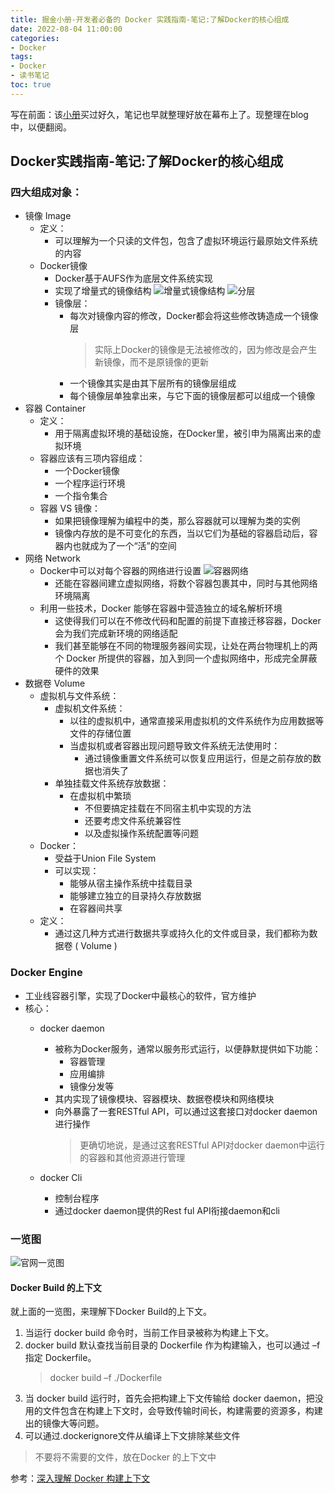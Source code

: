 ```yaml
---
title: 掘金小册-开发者必备的 Docker 实践指南-笔记:了解Docker的核心组成
date: 2022-08-04 11:00:00
categories:
- Docker
tags:
- Docker
- 读书笔记
toc: true
---
```

写在前面：该[小册](https://juejin.cn/book/6844733746462064654)买过好久，笔记也早就整理好放在幕布上了。现整理在blog中，以便翻阅。
## Docker实践指南-笔记:了解Docker的核心组成
<!--more-->
### 四大组成对象：
- 镜像 Image
    - 定义：
         - 可以理解为一个只读的文件包，包含了虚拟环境运行最原始文件系统的内容
    - Docker镜像
         - Docker基于AUFS作为底层文件系统实现
         - 实现了增量式的镜像结构
            ![增量式镜像结构](http://data.tcbang.xyz/uPic/nQtaES.jpg)
            ![分层](http://data.tcbang.xyz/uPic/tSHxqL.jpg)
         - 镜像层：
              - 每次对镜像内容的修改，Docker都会将这些修改铸造成一个镜像层
                >​实际上Docker的镜像是无法被修改的，因为修改是会产生新镜像，而不是原镜像的更新
              - 一个镜像其实是由其下层所有的镜像层组成
              - 每个镜像层单独拿出来，与它下面的镜像层都可以组成一个镜像
- 容器 Container
    - 定义：
         - 用于隔离虚拟环境的基础设施，在Docker里，被引申为隔离出来的虚拟环境
    - 容器应该有三项内容组成：
         - 一个Docker镜像
         - 一个程序运行环境
         - 一个指令集合
    - 容器 VS 镜像：
         - 如果把镜像理解为编程中的类，那么容器就可以理解为类的实例
         - 镜像内存放的是不可变化的东西，当以它们为基础的容器启动后，容器内也就成为了一个“活”的空间
- 网络 Network
    - Docker中可以对每个容器的网络进行设置
        ![容器网络](http://data.tcbang.xyz/uPic/0Pkh9Y.jpg)
         - 还能在容器间建立虚拟网络，将数个容器包裹其中，同时与其他网络环境隔离
    - 利用一些技术，Docker 能够在容器中营造独立的域名解析环境
         - 这使得我们可以在不修改代码和配置的前提下直接迁移容器，Docker 会为我们完成新环境的网络适配
         - 我们甚至能够在不同的物理服务器间实现，让处在两台物理机上的两个 Docker 所提供的容器，加入到同一个虚拟网络中，形成完全屏蔽硬件的效果
- 数据卷 Volume
    - 虚拟机与文件系统：
         - 虚拟机文件系统：
              - 以往的虚拟机中，通常直接采用虚拟机的文件系统作为应用数据等文件的存储位置
              - 当虚拟机或者容器出现问题导致文件系统无法使用时：
                   - 通过镜像重置文件系统可以恢复应用运行，但是之前存放的数据也消失了
         - 单独挂载文件系统存放数据：
              - 在虚拟机中繁琐
                   - 不但要搞定挂载在不同宿主机中实现的方法
                   - 还要考虑文件系统兼容性
                   - 以及虚拟操作系统配置等问题
    - Docker：
         - 受益于Union File System
         - 可以实现：
              - 能够从宿主操作系统中挂载目录
              - 能够建立独立的目录持久存放数据
              - 在容器间共享
    - 定义：
         - 通过这几种方式进行数据共享或持久化的文件或目录，我们都称为数据卷 ( Volume )
### Docker Engine
- 工业线容器引擎，实现了Docker中最核心的软件，官方维护
- 核心：
    - docker daemon
         - 被称为Docker服务，通常以服务形式运行，以便静默提供如下功能：
              - 容器管理
              - 应用编排
              - 镜像分发等
         - 其内实现了镜像模块、容器模块、数据卷模块和网络模块
         - 向外暴露了一套RESTful API，可以通过这套接口对docker daemon进行操作
            >更确切地说，是通过这套RESTful API对docker daemon中运行的容器和其他资源进行管理
            
    - docker Cli
         - 控制台程序
         - 通过docker daemon提供的Rest ful API衔接daemon和cli
### 一览图
  ![官网一览图](https://docs.docker.com/engine/images/architecture.svg)

#### Docker Build 的上下文

就上面的一览图，来理解下Docker Build的上下文。

1. 当运行 docker build 命令时，当前工作目录被称为构建上下文。
2. docker build 默认查找当前目录的 Dockerfile 作为构建输入，也可以通过 –f 指定 Dockerfile。
   >docker build –f ./Dockerfile
3. 当 docker build 运行时，首先会把构建上下文传输给 docker daemon，把没用的文件包含在构建上下文时，会导致传输时间长，构建需要的资源多，构建出的镜像大等问题。
4. 可以通过.dockerignore文件从编译上下文排除某些文件

> 不要将不需要的文件，放在Docker 的上下文中

参考：[深入理解 Docker 构建上下文](https://blog.csdn.net/qianghaohao/article/details/87554255)